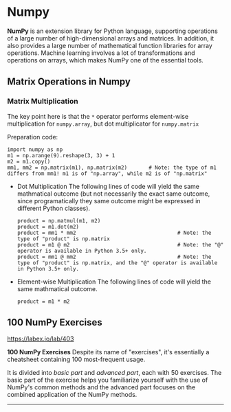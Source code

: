 # Numpy
**NumPy** is an extension library for Python language, supporting operations of a large number of high-dimensional arrays and matrices. In addition, it also provides a large number of mathematical function libraries for array operations. Machine learning involves a lot of transformations and operations on arrays, which makes NumPy one of the essential tools.

## Matrix Operations in Numpy

### Matrix Multiplication
The key point here is that the `*` operator performs element-wise multiplication for `numpy.array`, but dot multiplicator for `numpy.matrix`

Preparation code:

    import numpy as np
    m1 = np.arange(9).reshape(3, 3) + 1                  
    m2 = m1.copy()
    mm1, mm2 = np.matrix(m1), np.matrix(m2)       # Note: the type of m1 differs from mm1! m1 is of "np.array", while m2 is of "np.matrix" 

* Dot Multiplication
    The following lines of code will yield the same mathmatical outcome (but not necessarily the exact same outcome, since programatically they same outcome might be expressed in different Python classes).

      product = np.matmul(m1, m2)
      product = m1.dot(m2)
      product = mm1 * mm2                                 # Note: the type of "product" is np.matrix
      product = m1 @ m2                                   # Note: the "@" operator is available in Python 3.5+ only.
      product = mm1 @ mm2                                 # Note: the type of "product" is np.matrix, and the "@" operator is available in Python 3.5+ only.
    
* Element-wise Multiplication
    The following lines of code will yield the same mathmatical outcome.

      product = m1 * m2


## 100 NumPy Exercises
https://labex.io/lab/403

**100 NumPy Exercises** 
Despite its name of "exercises", it's essentially a cheatsheet containing 100 most-frequent usage. 

It is divided into _basic part_ and _advanced part_, each with 50 exercises. The basic part of the exercise helps you familiarize yourself with the use of NumPy's common methods and the advanced part focuses on the combined application of the NumPy methods. 

<html><hr /></html>

